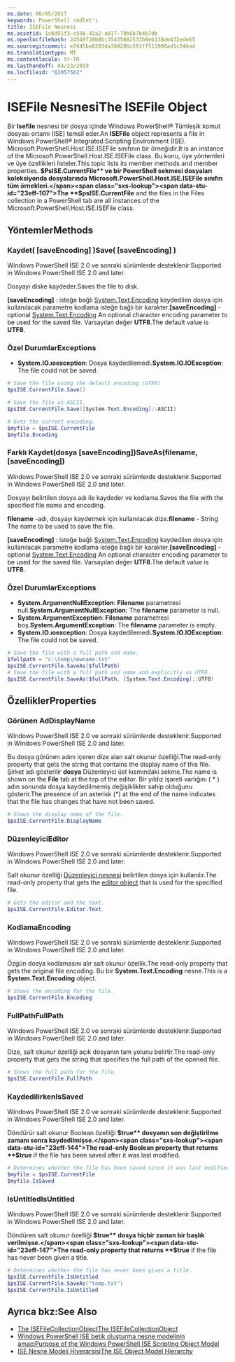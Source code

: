 ```yaml
---
ms.date: 06/05/2017
keywords: PowerShell cmdlet'i
title: ISEFile Nesnesi
ms.assetid: 1c6d91f3-c556-42a2-a017-79b6b7b4b7db
ms.openlocfilehash: 24549720b8bc35435882533b0eb138de432ede65
ms.sourcegitcommit: e7445ba8203da304286c591ff513900ad1c244a4
ms.translationtype: MT
ms.contentlocale: tr-TR
ms.lasthandoff: 04/23/2019
ms.locfileid: "62057562"
---
```

# <a name="the-isefile-object"></a><span data-ttu-id="23eff-103">ISEFile Nesnesi</span><span class="sxs-lookup"><span data-stu-id="23eff-103">The ISEFile Object</span></span>

<span data-ttu-id="23eff-104">Bir **Isefile** nesnesi bir dosya içinde Windows PowerShell® Tümleşik komut dosyası ortamı (ISE) temsil eder.</span><span class="sxs-lookup"><span data-stu-id="23eff-104">An **ISEFile** object represents a file in Windows PowerShell® Integrated Scripting Environment (ISE).</span></span> <span data-ttu-id="23eff-105">Microsoft.PowerShell.Host.ISE.ISEFile sınıfının bir örneğidir.</span><span class="sxs-lookup"><span data-stu-id="23eff-105">It is an instance of the Microsoft.PowerShell.Host.ISE.ISEFile class.</span></span> <span data-ttu-id="23eff-106">Bu konu, üye yöntemleri ve üye özellikleri listeler.</span><span class="sxs-lookup"><span data-stu-id="23eff-106">This topic lists its member methods and member properties.</span></span> <span data-ttu-id="23eff-107">**$PsISE.CurrentFile** ve bir PowerShell sekmesi dosyaları koleksiyonda dosyalarında Microsoft.PowerShell.Host.ISE.ISEFile sınıfın tüm örnekleri.</span><span class="sxs-lookup"><span data-stu-id="23eff-107">The **$psISE.CurrentFile** and the files in the Files collection in a PowerShell tab are all instances of the Microsoft.PowerShell.Host.ISE.ISEFile class.</span></span>

## <a name="methods"></a><span data-ttu-id="23eff-108">Yöntemler</span><span class="sxs-lookup"><span data-stu-id="23eff-108">Methods</span></span>

### <a name="save-saveencoding-"></a><span data-ttu-id="23eff-109">Kaydet\( \[saveEncoding\] \)</span><span class="sxs-lookup"><span data-stu-id="23eff-109">Save\( \[saveEncoding\] \)</span></span>

<span data-ttu-id="23eff-110">Windows PowerShell ISE 2.0 ve sonraki sürümlerde desteklenir.</span><span class="sxs-lookup"><span data-stu-id="23eff-110">Supported in Windows PowerShell ISE 2.0 and later.</span></span>

<span data-ttu-id="23eff-111">Dosyayı diske kaydeder.</span><span class="sxs-lookup"><span data-stu-id="23eff-111">Saves the file to disk.</span></span>

<span data-ttu-id="23eff-112">**\[saveEncoding\]**  : isteğe bağlı [System.Text.Encoding](https://msdn.microsoft.com/library/system.text.encoding.aspx) kaydedilen dosya için kullanılacak parametre kodlama isteğe bağlı bir karakter.</span><span class="sxs-lookup"><span data-stu-id="23eff-112">**\[saveEncoding\]** - optional [System.Text.Encoding](https://msdn.microsoft.com/library/system.text.encoding.aspx) An optional character encoding parameter to be used for the saved file.</span></span> <span data-ttu-id="23eff-113">Varsayılan değer **UTF8**.</span><span class="sxs-lookup"><span data-stu-id="23eff-113">The default value is **UTF8**.</span></span>

### <a name="exceptions"></a><span data-ttu-id="23eff-114">Özel Durumlar</span><span class="sxs-lookup"><span data-stu-id="23eff-114">Exceptions</span></span>

- <span data-ttu-id="23eff-115">**System.IO.ıoexception**: Dosya kaydedilemedi.</span><span class="sxs-lookup"><span data-stu-id="23eff-115">**System.IO.IOException**: The file could not be saved.</span></span>

```powershell
# Save the file using the default encoding (UTF8)
$psISE.CurrentFile.Save()

# Save the file as ASCII.
$psISE.CurrentFile.Save([System.Text.Encoding]::ASCII)

# Gets the current encoding.
$myfile = $psISE.CurrentFile
$myfile.Encoding
```

### <a name="saveasfilename-saveencoding"></a><span data-ttu-id="23eff-116">Farklı Kaydet\(dosya \[saveEncoding\]\)</span><span class="sxs-lookup"><span data-stu-id="23eff-116">SaveAs\(filename, \[saveEncoding\]\)</span></span>

<span data-ttu-id="23eff-117">Windows PowerShell ISE 2.0 ve sonraki sürümlerde desteklenir.</span><span class="sxs-lookup"><span data-stu-id="23eff-117">Supported in Windows PowerShell ISE 2.0 and later.</span></span>

<span data-ttu-id="23eff-118">Dosyayı belirtilen dosya adı ile kaydeder ve kodlama.</span><span class="sxs-lookup"><span data-stu-id="23eff-118">Saves the file with the specified file name and encoding.</span></span>

<span data-ttu-id="23eff-119">**filename** -adı, dosyayı kaydetmek için kullanılacak dize.</span><span class="sxs-lookup"><span data-stu-id="23eff-119">**filename** - String The name to be used to save the file.</span></span>

<span data-ttu-id="23eff-120">**\[saveEncoding\]**  : isteğe bağlı [System.Text.Encoding](https://msdn.microsoft.com/library/system.text.encoding.aspx) kaydedilen dosya için kullanılacak parametre kodlama isteğe bağlı bir karakter.</span><span class="sxs-lookup"><span data-stu-id="23eff-120">**\[saveEncoding\]** - optional [System.Text.Encoding](https://msdn.microsoft.com/library/system.text.encoding.aspx) An optional character encoding parameter to be used for the saved file.</span></span> <span data-ttu-id="23eff-121">Varsayılan değer **UTF8**.</span><span class="sxs-lookup"><span data-stu-id="23eff-121">The default value is **UTF8**.</span></span>

### <a name="exceptions"></a><span data-ttu-id="23eff-122">Özel Durumlar</span><span class="sxs-lookup"><span data-stu-id="23eff-122">Exceptions</span></span>

- <span data-ttu-id="23eff-123">**System.ArgumentNullException**: **Filename** parametresi null.</span><span class="sxs-lookup"><span data-stu-id="23eff-123">**System.ArgumentNullException**: The **filename** parameter is null.</span></span>
- <span data-ttu-id="23eff-124">**System.ArgumentException**: **Filename** parametresi boş.</span><span class="sxs-lookup"><span data-stu-id="23eff-124">**System.ArgumentException**: The **filename** parameter is empty.</span></span>
- <span data-ttu-id="23eff-125">**System.IO.ıoexception**: Dosya kaydedilemedi.</span><span class="sxs-lookup"><span data-stu-id="23eff-125">**System.IO.IOException**: The file could not be saved.</span></span>

```powershell
# Save the file with a full path and name.
$fullpath = "c:\temp\newname.txt"
$psISE.CurrentFile.SaveAs($fullPath)
# Save the file with a full path and name and explicitly as UTF8.
$psISE.CurrentFile.SaveAs($fullPath, [System.Text.Encoding]::UTF8)
```

## <a name="properties"></a><span data-ttu-id="23eff-126">Özellikler</span><span class="sxs-lookup"><span data-stu-id="23eff-126">Properties</span></span>

### <a name="displayname"></a><span data-ttu-id="23eff-127">Görünen Ad</span><span class="sxs-lookup"><span data-stu-id="23eff-127">DisplayName</span></span>

<span data-ttu-id="23eff-128">Windows PowerShell ISE 2.0 ve sonraki sürümlerde desteklenir.</span><span class="sxs-lookup"><span data-stu-id="23eff-128">Supported in Windows PowerShell ISE 2.0 and later.</span></span>

<span data-ttu-id="23eff-129">Bu dosya görünen adını içeren dize alan salt okunur özelliği.</span><span class="sxs-lookup"><span data-stu-id="23eff-129">The read-only property that gets the string that contains the display name of this file.</span></span> <span data-ttu-id="23eff-130">Şirket adı gösterilir **dosya** Düzenleyici üst kısmındaki sekme.</span><span class="sxs-lookup"><span data-stu-id="23eff-130">The name is shown on the **File** tab at the top of the editor.</span></span> <span data-ttu-id="23eff-131">Bir yıldız işareti varlığını \( \* \) adın sonunda dosya kaydedilmemiş değişiklikler sahip olduğunu gösterir.</span><span class="sxs-lookup"><span data-stu-id="23eff-131">The presence of an asterisk \(\*\) at the end of the name indicates that the file has changes that have not been saved.</span></span>

```powershell
# Shows the display name of the file.
$psISE.CurrentFile.DisplayName
```

### <a name="editor"></a><span data-ttu-id="23eff-132">Düzenleyici</span><span class="sxs-lookup"><span data-stu-id="23eff-132">Editor</span></span>

<span data-ttu-id="23eff-133">Windows PowerShell ISE 2.0 ve sonraki sürümlerde desteklenir.</span><span class="sxs-lookup"><span data-stu-id="23eff-133">Supported in Windows PowerShell ISE 2.0 and later.</span></span>

<span data-ttu-id="23eff-134">Salt okunur özelliği [Düzenleyici nesnesi](The-ISEEditor-Object.md) belirtilen dosya için kullanılır.</span><span class="sxs-lookup"><span data-stu-id="23eff-134">The read-only property that gets the [editor object](The-ISEEditor-Object.md) that is used for the specified file.</span></span>

```powershell
# Gets the editor and the text.
$psISE.CurrentFile.Editor.Text
```

### <a name="encoding"></a><span data-ttu-id="23eff-135">Kodlama</span><span class="sxs-lookup"><span data-stu-id="23eff-135">Encoding</span></span>

<span data-ttu-id="23eff-136">Windows PowerShell ISE 2.0 ve sonraki sürümlerde desteklenir.</span><span class="sxs-lookup"><span data-stu-id="23eff-136">Supported in Windows PowerShell ISE 2.0 and later.</span></span>

<span data-ttu-id="23eff-137">Özgün dosya kodlamasını alır salt okunur özellik.</span><span class="sxs-lookup"><span data-stu-id="23eff-137">The read-only property that gets the original file encoding.</span></span> <span data-ttu-id="23eff-138">Bu bir **System.Text.Encoding** nesne.</span><span class="sxs-lookup"><span data-stu-id="23eff-138">This is a **System.Text.Encoding** object.</span></span>

```powershell
# Shows the encoding for the file.
$psISE.CurrentFile.Encoding
```

### <a name="fullpath"></a><span data-ttu-id="23eff-139">FullPath</span><span class="sxs-lookup"><span data-stu-id="23eff-139">FullPath</span></span>

<span data-ttu-id="23eff-140">Windows PowerShell ISE 2.0 ve sonraki sürümlerde desteklenir.</span><span class="sxs-lookup"><span data-stu-id="23eff-140">Supported in Windows PowerShell ISE 2.0 and later.</span></span>

<span data-ttu-id="23eff-141">Dize, salt okunur özelliği açık dosyanın tam yolunu belirtir.</span><span class="sxs-lookup"><span data-stu-id="23eff-141">The read-only property that gets the string that specifies the full path of the opened file.</span></span>

```powershell
# Shows the full path for the file.
$psISE.CurrentFile.FullPath
```

### <a name="issaved"></a><span data-ttu-id="23eff-142">Kaydedilirken</span><span class="sxs-lookup"><span data-stu-id="23eff-142">IsSaved</span></span>

<span data-ttu-id="23eff-143">Windows PowerShell ISE 2.0 ve sonraki sürümlerde desteklenir.</span><span class="sxs-lookup"><span data-stu-id="23eff-143">Supported in Windows PowerShell ISE 2.0 and later.</span></span>

<span data-ttu-id="23eff-144">Döndürür salt okunur Boolean özelliği **$true** dosyanın son değiştirilme zamanı sonra kaydedilmişse.</span><span class="sxs-lookup"><span data-stu-id="23eff-144">The read-only Boolean property that returns **$true** if the file has been saved after it was last modified.</span></span>

```powershell
# Determines whether the file has been saved since it was last modified.
$myfile = $psISE.CurrentFile
$myfile.IsSaved
```

### <a name="isuntitled"></a><span data-ttu-id="23eff-145">IsUntitled</span><span class="sxs-lookup"><span data-stu-id="23eff-145">IsUntitled</span></span>

<span data-ttu-id="23eff-146">Windows PowerShell ISE 2.0 ve sonraki sürümlerde desteklenir.</span><span class="sxs-lookup"><span data-stu-id="23eff-146">Supported in Windows PowerShell ISE 2.0 and later.</span></span>

<span data-ttu-id="23eff-147">Döndüren salt okunur özelliği **$true** dosya hiçbir zaman bir başlık verilmişse.</span><span class="sxs-lookup"><span data-stu-id="23eff-147">The read-only property that returns **$true** if the file has never been given a title.</span></span>

```powershell
# Determines whether the file has never been given a title.
$psISE.CurrentFile.IsUntitled
$psISE.CurrentFile.SaveAs("temp.txt")
$psISE.CurrentFile.IsUntitled
```

## <a name="see-also"></a><span data-ttu-id="23eff-148">Ayrıca bkz:</span><span class="sxs-lookup"><span data-stu-id="23eff-148">See Also</span></span>

- [<span data-ttu-id="23eff-149">The ISEFileCollectionObject</span><span class="sxs-lookup"><span data-stu-id="23eff-149">The ISEFileCollectionObject</span></span>](The-ISEFileCollection-Object.md)
- [<span data-ttu-id="23eff-150">Windows PowerShell ISE betik oluşturma nesne modelinin amacı</span><span class="sxs-lookup"><span data-stu-id="23eff-150">Purpose of the Windows PowerShell ISE Scripting Object Model</span></span>](Purpose-of-the-Windows-PowerShell-ISE-Scripting-Object-Model.md)
- [<span data-ttu-id="23eff-151">ISE Nesne Modeli Hiyerarşisi</span><span class="sxs-lookup"><span data-stu-id="23eff-151">The ISE Object Model Hierarchy</span></span>](The-ISE-Object-Model-Hierarchy.md)
